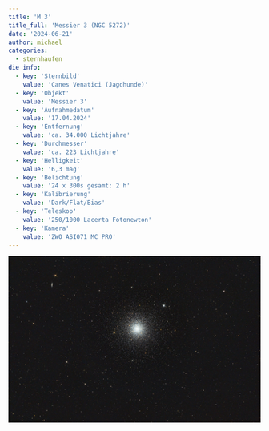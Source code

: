 ```yaml
---
title: 'M 3'
title_full: 'Messier 3 (NGC 5272)'
date: '2024-06-21'
author: michael
categories:
  - sternhaufen
die info:
  - key: 'Sternbild'
    value: 'Canes Venatici (Jagdhunde)'
  - key: 'Objekt'
    value: 'Messier 3'
  - key: 'Aufnahmedatum'
    value: '17.04.2024'
  - key: 'Entfernung'
    value: 'ca. 34.000 Lichtjahre'
  - key: 'Durchmesser'
    value: 'ca. 223 Lichtjahre'
  - key: 'Helligkeit'
    value: '6,3 mag'
  - key: 'Belichtung'
    value: '24 x 300s gesamt: 2 h'
  - key: 'Kalibrierung'
    value: 'Dark/Flat/Bias'
  - key: 'Teleskop'
    value: '250/1000 Lacerta Fotonewton'
  - key: 'Kamera'
    value: 'ZWO ASI071 MC PRO'
---
```


![M-3](header.jpg 'M-3')
